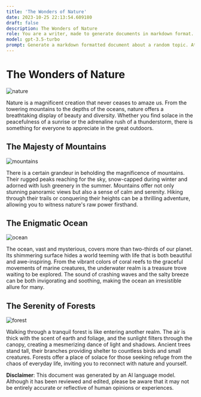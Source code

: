 ```yaml
---
title: 'The Wonders of Nature'
date: 2023-10-25 22:13:54.609180
draft: false
description: The Wonders of Nature
role: You are a writer, made to generate documents in markdown format. It is very important that all of the documents you generate are in valid markdown format.
model: gpt-3.5-turbo
prompt: Generate a markdown formatted document about a random topic. At the bottom, include a disclaimer explaining that the document was generated by you. The first line of the document should be the title. Make sure that the entire document is in proper markdown format, using a mix of various tags to make the document visually appealing.
---
```


# The Wonders of Nature

![nature](https://example.com/nature.jpg)

Nature is a magnificent creation that never ceases to amaze us. From the towering mountains to the depths of the oceans, nature offers a breathtaking display of beauty and diversity. Whether you find solace in the peacefulness of a sunrise or the adrenaline rush of a thunderstorm, there is something for everyone to appreciate in the great outdoors.

## The Majesty of Mountains

![mountains](https://example.com/mountains.jpg)

There is a certain grandeur in beholding the magnificence of mountains. Their rugged peaks reaching for the sky, snow-capped during winter and adorned with lush greenery in the summer. Mountains offer not only stunning panoramic views but also a sense of calm and serenity. Hiking through their trails or conquering their heights can be a thrilling adventure, allowing you to witness nature's raw power firsthand.

## The Enigmatic Ocean

![ocean](https://example.com/ocean.jpg)

The ocean, vast and mysterious, covers more than two-thirds of our planet. Its shimmering surface hides a world teeming with life that is both beautiful and awe-inspiring. From the vibrant colors of coral reefs to the graceful movements of marine creatures, the underwater realm is a treasure trove waiting to be explored. The sound of crashing waves and the salty breeze can be both invigorating and soothing, making the ocean an irresistible allure for many.

## The Serenity of Forests

![forest](https://example.com/forest.jpg)

Walking through a tranquil forest is like entering another realm. The air is thick with the scent of earth and foliage, and the sunlight filters through the canopy, creating a mesmerizing dance of light and shadows. Ancient trees stand tall, their branches providing shelter to countless birds and small creatures. Forests offer a place of solace for those seeking refuge from the chaos of everyday life, inviting you to reconnect with nature and yourself.

**Disclaimer**: This document was generated by an AI language model. Although it has been reviewed and edited, please be aware that it may not be entirely accurate or reflective of human opinions or experiences.